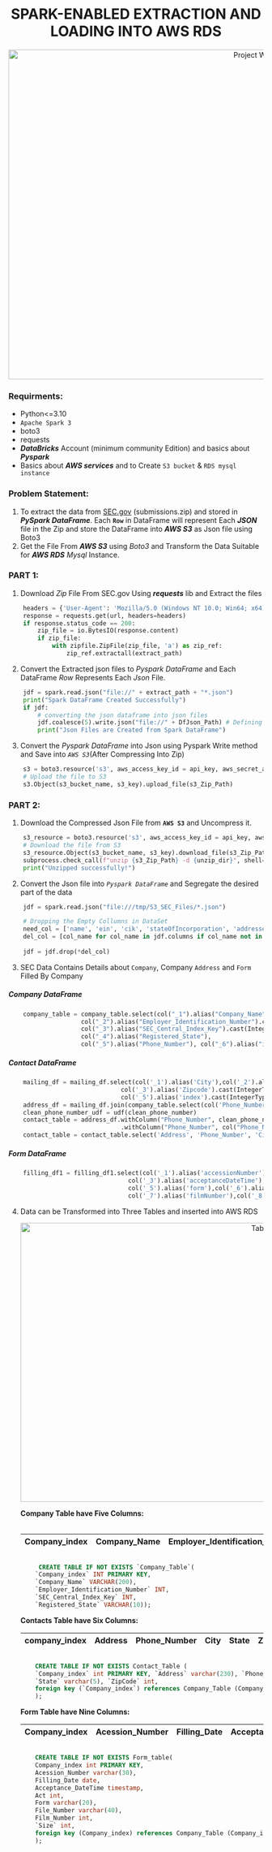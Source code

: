 <div align="center"> <h1> SPARK-ENABLED EXTRACTION AND LOADING INTO AWS RDS </h1> </div>
<p align="center">
  <img src="https://github.com/pnraj/Projects/assets/29162796/f6e07a28-dce6-4fb2-8795-ddb8f46b16b8" alt="Project WorkFlow" width="990" height="650">
 </p>

<h3>Requirments:</h3>

- Python<=3.10
- `Apache Spark 3`
- boto3
- requests
- _**DataBricks**_ Account (minimum community Edition) and basics about _**Pyspark**_
- Basics about _**AWS services**_ and to Create `S3 bucket` & `RDS mysql instance`

<h3> Problem Statement:</h3>

1. To extract the data from [SEC.gov](https://www.sec.gov/edgar/sec-api-documentation) (submissions.zip) and stored in _**PySpark DataFrame**_. Each **`Row`** in DataFrame will represent Each _**JSON**_ file in the Zip and store the DataFrame into _**AWS S3**_ as Json file using Boto3
2. Get the File From _**AWS S3**_ using _Boto3_ and Transform the Data Suitable for _**AWS RDS**_ _Mysql_ Instance.

<h3>PART 1:</h3>

1. Download _Zip_ File From SEC.gov Using _**requests**_ lib and Extract the files
```py
    headers = {'User-Agent': 'Mozilla/5.0 (Windows NT 10.0; Win64; x64)',"Accept": "application/zip"}
    response = requests.get(url, headers=headers)
    if response.status_code == 200:
        zip_file = io.BytesIO(response.content)
        if zip_file:
            with zipfile.ZipFile(zip_file, 'a') as zip_ref:
                zip_ref.extractall(extract_path)
```

2. Convert the Extracted json files to _Pyspark DataFrame_ and Each DataFrame _Row_ Represents Each _Json_ File.
```py
    jdf = spark.read.json("file://" + extract_path + "*.json")
    print("Spark DataFrame Created Successfully")
    if jdf:
        # converting the json dataframe into json files 
        jdf.coalesce(5).write.json("file://" + DfJson_Path) # Defining Number of json files as "5"
        print("Json Files are Created from Spark DataFrame")
```

3. Convert the _Pyspark DataFrame_ into Json using Pyspark Write method and Save into _`AWS S3`_(After Compressing Into Zip)
```py
    s3 = boto3.resource('s3', aws_access_key_id = api_key, aws_secret_access_key=api_secret)
    # Upload the file to S3
    s3.Object(s3_bucket_name, s3_key).upload_file(s3_Zip_Path)
```

<h3>PART 2:</h3>

1. Download the Compressed Json File from **`AWS S3`** and Uncompress it.
```py
    s3_resource = boto3.resource('s3', aws_access_key_id = api_key, aws_secret_access_key = api_secret)
    # Download the file from S3
    s3_resource.Object(s3_bucket_name, s3_key).download_file(s3_Zip_Path)
    subprocess.check_call(f"unzip {s3_Zip_Path} -d {unzip_dir}", shell=True)
    print("Unzipped successfully!")
```

2. Convert the Json file into _`Pyspark DataFrame`_ and  Segregate the desired part of the data
```py
    jdf = spark.read.json("file:///tmp/S3_SEC_Files/*.json")

    # Dropping the Empty Collumns in DataSet
    need_col = ['name', 'ein', 'cik', 'stateOfIncorporation', 'addresses', 'phone', 'filings']
    del_col = [col_name for col_name in jdf.columns if col_name not in need_col]
    
    jdf = jdf.drop(*del_col)
```

3. SEC Data Contains Details about `Company`, Company `Address` and `Form` Filled By Company
<h5>Company DataFrame</h5>

```py
    company_table = company_table.select(col("_1").alias("Company_Name"),
                    col("_2").alias("Employer_Identification_Number").cast(IntegerType()),
                    col("_3").alias("SEC_Central_Index_Key").cast(IntegerType()),
                    col("_4").alias("Registered_State"),
                    col("_5").alias("Phone_Number"), col("_6").alias("index").cast(IntegerType()))
```
<h5>Contact DataFrame</h5>

```py
    mailing_df = mailing_df.select(col('_1').alias('City'),col('_2').alias('State'),
                               col('_3').alias('Zipcode').cast(IntegerType()),col('_4').alias('Address'),
                               col('_5').alias('index').cast(IntegerType()))
    address_df = mailing_df.join(company_table.select(col('Phone_Number'), col('index')),on='index',how='left')
    clean_phone_number_udf = udf(clean_phone_number)
    contact_table = address_df.withColumn("Phone_Number", clean_phone_number_udf(col("Phone_Number"))) \
                               .withColumn("Phone_Number", col("Phone_Number").cast(IntegerType()))
    contact_table = contact_table.select('Address', 'Phone_Number', 'City', 'State', 'ZipCode', col('index').alias('company_index'))
``` 
<h5>Form DataFrame</h5>

```py
    filling_df1 = filling_df1.select(col('_1').alias('accessionNumber'),col('_2').alias('filingDate'),
                                 col('_3').alias('acceptanceDateTime'),col('_4').alias('act'),
                                 col('_5').alias('form'),col('_6').alias('fileNumber'),
                                 col('_7').alias('filmNumber'),col('_8').alias('size'), col('_9').alias('index').cast(IntegerType()))
```

4. Data can be Transformed into Three Tables and inserted into  AWS RDS<table schema >
<p align="center">
    <img src="https://github.com/pnraj/Projects/assets/29162796/ee88ed74-dce4-4ebd-af78-f461b091aec5" alt="Table Schema" width="990" height="550">
</p>

**Company Table have Five Columns:**
   
   | Company_index | Company_Name | Employer_Identification_Number| SEC_Central_Index_Key| Registered_State |
   |---------------|--------------|-------------------------------|----------------------|------------------|

```sql

     CREATE TABLE IF NOT EXISTS `Company_Table`(
    `Company_index` INT PRIMARY KEY,
    `Company_Name` VARCHAR(200),
    `Employer_Identification_Number` INT,
    `SEC_Central_Index_Key` INT,
    `Registered_State` VARCHAR(10));
```

**Contacts Table have Six Columns:**

   | company_index | Address | Phone_Number | City | State | ZipCode| 
   |---------------|---------|--------------|------|-------|--------|

```sql

    CREATE TABLE IF NOT EXISTS Contact_Table (
    `Company_index` int PRIMARY KEY, `Address` varchar(230), `Phone_Number` int, `City` varchar(20),
    `State` varchar(5), `ZipCode` int,
    foreign key (`Company_index`) references Company_Table (Company_index)
    );
```


**Form Table have Nine Columns:**

   | Company_index | Acession_Number| Filling_Date | Acceptance_DateTime| Act | Form | File_Number| Film_Number | Size |
   |---------------|----------------|--------------|--------------------|-----|------|------------|-------------|------|

```sql

    CREATE TABLE IF NOT EXISTS Form_table(
    Company_index int PRIMARY KEY,
    Acession_Number varchar(30),
    Filling_Date date,
    Acceptance_DateTime timestamp,
    Act int,
    Form varchar(20),
    File_Number varchar(40),
    Film_Number int,
    `Size` int,
    foreign key (Company_index) references Company_Table (Company_index)
    );
```

